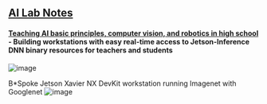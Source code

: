 ## <u>AI Lab Notes</u>

#### <ins>Teaching AI basic principles, computer vision, and robotics in high school</ins> - Building workstations with easy real-time access to Jetson-Inference DNN binary resources for teachers and students

![image](https://github.com/rtrelease/Jetson-Symbolics-Neuromorphics/assets/71346897/01e3da9e-3bc2-4f56-a0fe-19340c45d6d5)

B\*Spoke Jetson Xavier NX DevKit workstation running Imagenet with Googlenet
![image](https://github.com/rtrelease/Jetson-Symbolics-Neuromorphics/assets/71346897/52205d8e-4200-400a-adce-a5c280f8c1ce)
